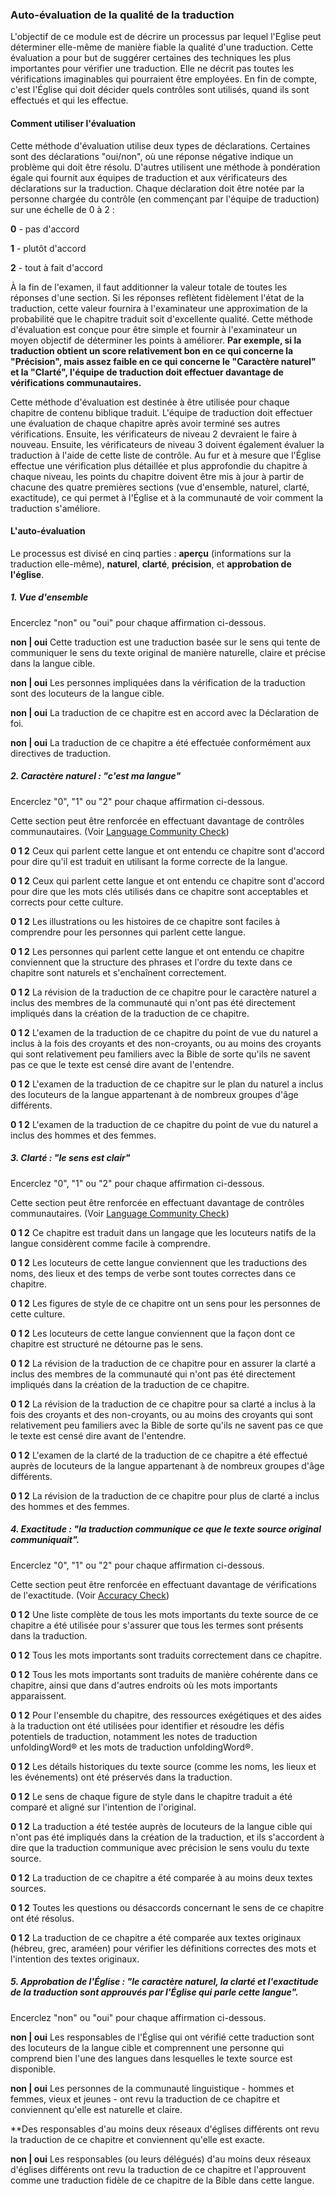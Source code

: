 ### Auto-évaluation de la qualité de la traduction

L'objectif de ce module est de décrire un processus par lequel l'Eglise peut déterminer elle-même de manière fiable la qualité d'une traduction. Cette évaluation a pour but de suggérer certaines des techniques les plus importantes pour vérifier une traduction. Elle ne décrit pas toutes les vérifications imaginables qui pourraient être employées. En fin de compte, c'est l'Église qui doit décider quels contrôles sont utilisés, quand ils sont effectués et qui les effectue.

#### Comment utiliser l'évaluation

Cette méthode d'évaluation utilise deux types de déclarations. Certaines sont des déclarations "oui/non", où une réponse négative indique un problème qui doit être résolu. D'autres utilisent une méthode à pondération égale qui fournit aux équipes de traduction et aux vérificateurs des déclarations sur la traduction. Chaque déclaration doit être notée par la personne chargée du contrôle (en commençant par l'équipe de traduction) sur une échelle de 0 à 2 :

**0** - pas d'accord

**1** - plutôt d'accord

**2** - tout à fait d'accord

À la fin de l'examen, il faut additionner la valeur totale de toutes les réponses d'une section. Si les réponses reflètent fidèlement l'état de la traduction, cette valeur fournira à l'examinateur une approximation de la probabilité que le chapitre traduit soit d'excellente qualité. Cette méthode d'évaluation est conçue pour être simple et fournir à l'examinateur un moyen objectif de déterminer les points à améliorer. **Par exemple, si la traduction obtient un score relativement bon en ce qui concerne la "Précision", mais assez faible en ce qui concerne le "Caractère naturel" et la "Clarté", l'équipe de traduction doit effectuer davantage de vérifications communautaires.**

Cette méthode d'évaluation est destinée à être utilisée pour chaque chapitre de contenu biblique traduit. L'équipe de traduction doit effectuer une évaluation de chaque chapitre après avoir terminé ses autres vérifications. Ensuite, les vérificateurs de niveau 2 devraient le faire à nouveau. Ensuite, les vérificateurs de niveau 3 doivent également évaluer la traduction à l'aide de cette liste de contrôle. Au fur et à mesure que l'Église effectue une vérification plus détaillée et plus approfondie du chapitre à chaque niveau, les points du chapitre doivent être mis à jour à partir de chacune des quatre premières sections (vue d'ensemble, naturel, clarté, exactitude), ce qui permet à l'Église et à la communauté de voir comment la traduction s'améliore.

#### L'auto-évaluation

Le processus est divisé en cinq parties : **aperçu** (informations sur la traduction elle-même), **naturel**, **clarté**, **précision**, et **approbation de l'église**.

##### 1. Vue d'ensemble

Encerclez "non" ou "oui" pour chaque affirmation ci-dessous.

**non | oui** Cette traduction est une traduction basée sur le sens qui tente de communiquer le sens du texte original de manière naturelle, claire et précise dans la langue cible.

**non | oui** Les personnes impliquées dans la vérification de la traduction sont des locuteurs de la langue cible.

**non | oui** La traduction de ce chapitre est en accord avec la Déclaration de foi.

**non | oui** La traduction de ce chapitre a été effectuée conformément aux directives de traduction.

##### 2. Caractère naturel : "c'est *ma* langue"

Encerclez "0", "1" ou "2" pour chaque affirmation ci-dessous.

Cette section peut être renforcée en effectuant davantage de contrôles communautaires. (Voir [Language Community Check](../language-community-check/01.md))

**0 1 2** Ceux qui parlent cette langue et ont entendu ce chapitre sont d'accord pour dire qu'il est traduit en utilisant la forme correcte de la langue.

**0 1 2** Ceux qui parlent cette langue et ont entendu ce chapitre sont d'accord pour dire que les mots clés utilisés dans ce chapitre sont acceptables et corrects pour cette culture.

**0 1 2** Les illustrations ou les histoires de ce chapitre sont faciles à comprendre pour les personnes qui parlent cette langue.

**0 1 2** Les personnes qui parlent cette langue et ont entendu ce chapitre conviennent que la structure des phrases et l'ordre du texte dans ce chapitre sont naturels et s'enchaînent correctement.

**0 1 2** La révision de la traduction de ce chapitre pour le caractère naturel a inclus des membres de la communauté qui n'ont pas été directement impliqués dans la création de la traduction de ce chapitre.

**0 1 2** L'examen de la traduction de ce chapitre du point de vue du naturel a inclus à la fois des croyants et des non-croyants, ou au moins des croyants qui sont relativement peu familiers avec la Bible de sorte qu'ils ne savent pas ce que le texte est censé dire avant de l'entendre.

**0 1 2** L'examen de la traduction de ce chapitre sur le plan du naturel a inclus des locuteurs de la langue appartenant à de nombreux groupes d'âge différents.

**0 1 2** L'examen de la traduction de ce chapitre du point de vue du naturel a inclus des hommes et des femmes.

##### 3. Clarté : "le sens est clair"

Encerclez "0", "1" ou "2" pour chaque affirmation ci-dessous.

Cette section peut être renforcée en effectuant davantage de contrôles communautaires. (Voir [Language Community Check](../language-community-check/01.md))

**0 1 2** Ce chapitre est traduit dans un langage que les locuteurs natifs de la langue considèrent comme facile à comprendre.

**0 1 2** Les locuteurs de cette langue conviennent que les traductions des noms, des lieux et des temps de verbe sont toutes correctes dans ce chapitre.

**0 1 2** Les figures de style de ce chapitre ont un sens pour les personnes de cette culture.

**0 1 2** Les locuteurs de cette langue conviennent que la façon dont ce chapitre est structuré ne détourne pas le sens.

**0 1 2** La révision de la traduction de ce chapitre pour en assurer la clarté a inclus des membres de la communauté qui n'ont pas été directement impliqués dans la création de la traduction de ce chapitre.

**0 1 2** La révision de la traduction de ce chapitre pour sa clarté a inclus à la fois des croyants et des non-croyants, ou au moins des croyants qui sont relativement peu familiers avec la Bible de sorte qu'ils ne savent pas ce que le texte est censé dire avant de l'entendre.

**0 1 2** L'examen de la clarté de la traduction de ce chapitre a été effectué auprès de locuteurs de la langue appartenant à de nombreux groupes d'âge différents.

**0 1 2** La révision de la traduction de ce chapitre pour plus de clarté a inclus des hommes et des femmes.

##### 4. Exactitude : "la traduction communique ce que le texte source original communiquait".

Encerclez "0", "1" ou "2" pour chaque affirmation ci-dessous.

Cette section peut être renforcée en effectuant davantage de vérifications de l'exactitude. (Voir [Accuracy Check](../accuracy-check/01.md))

**0 1 2** Une liste complète de tous les mots importants du texte source de ce chapitre a été utilisée pour s'assurer que tous les termes sont présents dans la traduction.

**0 1 2** Tous les mots importants sont traduits correctement dans ce chapitre.

**0 1 2** Tous les mots importants sont traduits de manière cohérente dans ce chapitre, ainsi que dans d'autres endroits où les mots importants apparaissent.

**0 1 2** Pour l'ensemble du chapitre, des ressources exégétiques et des aides à la traduction ont été utilisées pour identifier et résoudre les défis potentiels de traduction, notamment les notes de traduction unfoldingWord® et les mots de traduction unfoldingWord®.

**0 1 2** Les détails historiques du texte source (comme les noms, les lieux et les événements) ont été préservés dans la traduction.

**0 1 2** Le sens de chaque figure de style dans le chapitre traduit a été comparé et aligné sur l'intention de l'original.

**0 1 2** La traduction a été testée auprès de locuteurs de la langue cible qui n'ont pas été impliqués dans la création de la traduction, et ils s'accordent à dire que la traduction communique avec précision le sens voulu du texte source.

**0 1 2** La traduction de ce chapitre a été comparée à au moins deux textes sources.

**0 1 2** Toutes les questions ou désaccords concernant le sens de ce chapitre ont été résolus.

**0 1 2** La traduction de ce chapitre a été comparée aux textes originaux (hébreu, grec, araméen) pour vérifier les définitions correctes des mots et l'intention des textes originaux.

##### 5. Approbation de l'Église : "le caractère naturel, la clarté et l'exactitude de la traduction sont approuvés par l'Église qui parle cette langue".

Encerclez "non" ou "oui" pour chaque affirmation ci-dessous.

**non | oui** Les responsables de l'Église qui ont vérifié cette traduction sont des locuteurs de la langue cible et comprennent une personne qui comprend bien l'une des langues dans lesquelles le texte source est disponible.

**non | oui** Les personnes de la communauté linguistique - hommes et femmes, vieux et jeunes - ont revu la traduction de ce chapitre et conviennent qu'elle est naturelle et claire.

**Des responsables d'au moins deux réseaux d'églises différents ont revu la traduction de ce chapitre et conviennent qu'elle est exacte.

**non | oui** Les responsables (ou leurs délégués) d'au moins deux réseaux d'églises différents ont revu la traduction de ce chapitre et l'approuvent comme une traduction fidèle de ce chapitre de la Bible dans cette langue.
